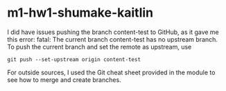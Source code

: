 # m1-hw1-shumake-kaitlin

I did have issues pushing the branch content-test to GitHub, as it gave me this error:
fatal: The current branch content-test has no upstream branch.
To push the current branch and set the remote as upstream, use

    git push --set-upstream origin content-test

For outside sources, I used the Git cheat sheet provided in the module to see how to merge and create branches.